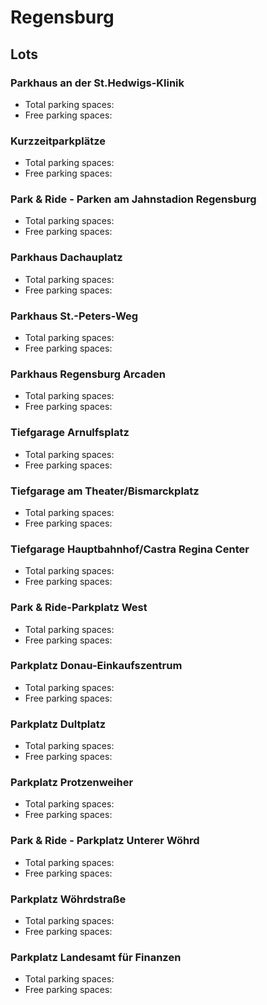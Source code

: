 # Regensburg

## Lots

### Parkhaus an der St.Hedwigs-Klinik

* Total parking spaces: <Value topic="parken-dd/parken-dd/Regensburg/regensburgparkhausandersthedwigsklinik/total"/>
* Free parking spaces: <Value topic="parken-dd/parken-dd/Regensburg/regensburgparkhausandersthedwigsklinik/free"/>

### Kurzzeitparkplätze

* Total parking spaces: <Value topic="parken-dd/parken-dd/Regensburg/regensburgkurzzeitparkplaetze/total"/>
* Free parking spaces: <Value topic="parken-dd/parken-dd/Regensburg/regensburgkurzzeitparkplaetze/free"/>

### Park & Ride - Parken am Jahnstadion Regensburg

* Total parking spaces: <Value topic="parken-dd/parken-dd/Regensburg/regensburgpark&rideparkenamjahnstadionregensburg/total"/>
* Free parking spaces: <Value topic="parken-dd/parken-dd/Regensburg/regensburgpark&rideparkenamjahnstadionregensburg/free"/>

### Parkhaus Dachauplatz

* Total parking spaces: <Value topic="parken-dd/parken-dd/Regensburg/regensburgparkhausdachauplatz/total"/>
* Free parking spaces: <Value topic="parken-dd/parken-dd/Regensburg/regensburgparkhausdachauplatz/free"/>

### Parkhaus St.-Peters-Weg

* Total parking spaces: <Value topic="parken-dd/parken-dd/Regensburg/regensburgparkhausstpetersweg/total"/>
* Free parking spaces: <Value topic="parken-dd/parken-dd/Regensburg/regensburgparkhausstpetersweg/free"/>

### Parkhaus Regensburg Arcaden

* Total parking spaces: <Value topic="parken-dd/parken-dd/Regensburg/regensburgparkhausregensburgarcaden/total"/>
* Free parking spaces: <Value topic="parken-dd/parken-dd/Regensburg/regensburgparkhausregensburgarcaden/free"/>

### Tiefgarage Arnulfsplatz

* Total parking spaces: <Value topic="parken-dd/parken-dd/Regensburg/regensburgtiefgaragearnulfsplatz/total"/>
* Free parking spaces: <Value topic="parken-dd/parken-dd/Regensburg/regensburgtiefgaragearnulfsplatz/free"/>

### Tiefgarage am Theater/Bismarckplatz

* Total parking spaces: <Value topic="parken-dd/parken-dd/Regensburg/regensburgtiefgarageamtheaterbismarckplatz/total"/>
* Free parking spaces: <Value topic="parken-dd/parken-dd/Regensburg/regensburgtiefgarageamtheaterbismarckplatz/free"/>

### Tiefgarage Hauptbahnhof/Castra Regina Center

* Total parking spaces: <Value topic="parken-dd/parken-dd/Regensburg/regensburgtiefgaragehauptbahnhofcastrareginacenter/total"/>
* Free parking spaces: <Value topic="parken-dd/parken-dd/Regensburg/regensburgtiefgaragehauptbahnhofcastrareginacenter/free"/>

### Park & Ride-Parkplatz West

* Total parking spaces: <Value topic="parken-dd/parken-dd/Regensburg/regensburgpark&rideparkplatzwest/total"/>
* Free parking spaces: <Value topic="parken-dd/parken-dd/Regensburg/regensburgpark&rideparkplatzwest/free"/>

### Parkplatz Donau-Einkaufszentrum

* Total parking spaces: <Value topic="parken-dd/parken-dd/Regensburg/regensburgparkplatzdonaueinkaufszentrum/total"/>
* Free parking spaces: <Value topic="parken-dd/parken-dd/Regensburg/regensburgparkplatzdonaueinkaufszentrum/free"/>

### Parkplatz Dultplatz

* Total parking spaces: <Value topic="parken-dd/parken-dd/Regensburg/regensburgparkplatzdultplatz/total"/>
* Free parking spaces: <Value topic="parken-dd/parken-dd/Regensburg/regensburgparkplatzdultplatz/free"/>

### Parkplatz Protzenweiher

* Total parking spaces: <Value topic="parken-dd/parken-dd/Regensburg/regensburgparkplatzprotzenweiher/total"/>
* Free parking spaces: <Value topic="parken-dd/parken-dd/Regensburg/regensburgparkplatzprotzenweiher/free"/>

### Park & Ride - Parkplatz Unterer Wöhrd

* Total parking spaces: <Value topic="parken-dd/parken-dd/Regensburg/regensburgpark&rideparkplatzuntererwoehrd/total"/>
* Free parking spaces: <Value topic="parken-dd/parken-dd/Regensburg/regensburgpark&rideparkplatzuntererwoehrd/free"/>

### Parkplatz Wöhrdstraße

* Total parking spaces: <Value topic="parken-dd/parken-dd/Regensburg/regensburgparkplatzwoehrdstrasse/total"/>
* Free parking spaces: <Value topic="parken-dd/parken-dd/Regensburg/regensburgparkplatzwoehrdstrasse/free"/>

### Parkplatz Landesamt für Finanzen

* Total parking spaces: <Value topic="parken-dd/parken-dd/Regensburg/regensburgparkplatzlandesamtfuerfinanzen/total"/>
* Free parking spaces: <Value topic="parken-dd/parken-dd/Regensburg/regensburgparkplatzlandesamtfuerfinanzen/free"/>

